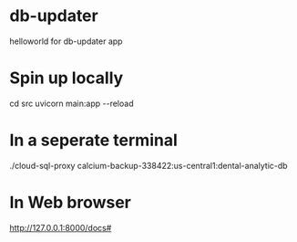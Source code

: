 # db-updater
helloworld for db-updater app



# Spin up locally

cd src
uvicorn main:app --reload

# In a seperate terminal
 ./cloud-sql-proxy calcium-backup-338422:us-central1:dental-analytic-db

 # In Web browser
http://127.0.0.1:8000/docs#